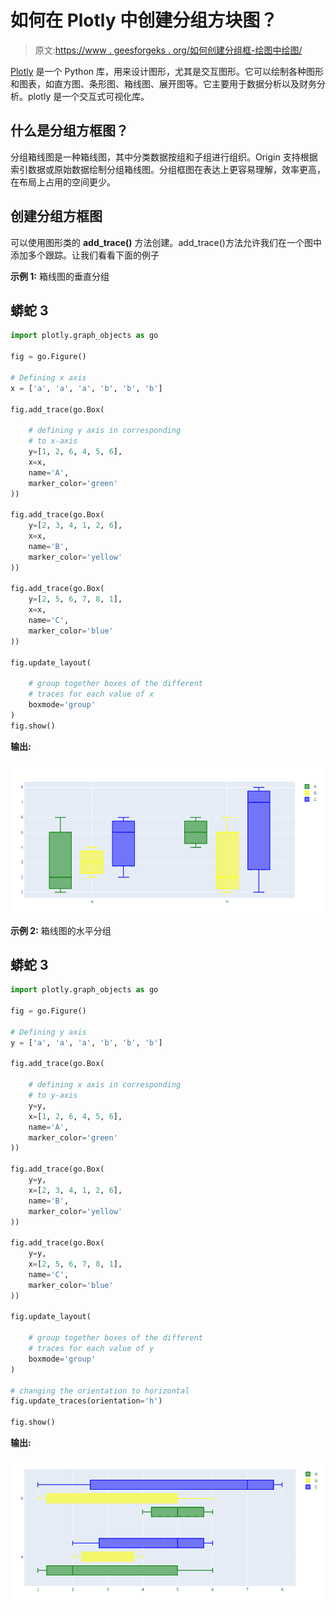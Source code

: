 # 如何在 Plotly 中创建分组方块图？

> 原文:[https://www . geesforgeks . org/如何创建分组框-绘图中绘图/](https://www.geeksforgeeks.org/how-to-create-grouped-box-plot-in-plotly/)

[Plotly](https://www.geeksforgeeks.org/getting-started-with-plotly-python/) 是一个 Python 库，用来设计图形，尤其是交互图形。它可以绘制各种图形和图表，如直方图、条形图、箱线图、展开图等。它主要用于数据分析以及财务分析。plotly 是一个交互式可视化库。

## 什么是分组方框图？

分组箱线图是一种箱线图，其中分类数据按组和子组进行组织。Origin 支持根据索引数据或原始数据绘制分组箱线图。分组框图在表达上更容易理解，效率更高，在布局上占用的空间更少。

## 创建分组方框图

可以使用图形类的 **add_trace()** 方法创建。add_trace()方法允许我们在一个图中添加多个跟踪。让我们看看下面的例子

**示例 1:** 箱线图的垂直分组

## 蟒蛇 3

```py
import plotly.graph_objects as go

fig = go.Figure()

# Defining x axis
x = ['a', 'a', 'a', 'b', 'b', 'b']

fig.add_trace(go.Box(

    # defining y axis in corresponding
    # to x-axis
    y=[1, 2, 6, 4, 5, 6],
    x=x,
    name='A',
    marker_color='green'
))

fig.add_trace(go.Box(
    y=[2, 3, 4, 1, 2, 6],
    x=x,
    name='B',
    marker_color='yellow'
))

fig.add_trace(go.Box(
    y=[2, 5, 6, 7, 8, 1],
    x=x,
    name='C',
    marker_color='blue'
))

fig.update_layout(

    # group together boxes of the different
    # traces for each value of x
    boxmode='group'
)
fig.show()
```

**输出:**

![](img/7f05ad5913005fe4a5d6a8c9db876819.png)

**示例 2:** 箱线图的水平分组

## 蟒蛇 3

```py
import plotly.graph_objects as go

fig = go.Figure()

# Defining y axis
y = ['a', 'a', 'a', 'b', 'b', 'b']

fig.add_trace(go.Box(

    # defining x axis in corresponding
    # to y-axis
    y=y,
    x=[1, 2, 6, 4, 5, 6],
    name='A',
    marker_color='green'
))

fig.add_trace(go.Box(
    y=y,
    x=[2, 3, 4, 1, 2, 6],
    name='B',
    marker_color='yellow'
))

fig.add_trace(go.Box(
    y=y,
    x=[2, 5, 6, 7, 8, 1],
    name='C',
    marker_color='blue'
))

fig.update_layout(

    # group together boxes of the different
    # traces for each value of y
    boxmode='group'
)

# changing the orientation to horizontal
fig.update_traces(orientation='h')

fig.show()
```

**输出:**

![](img/4d0c5d9f4f069512b61ec93836658a20.png)